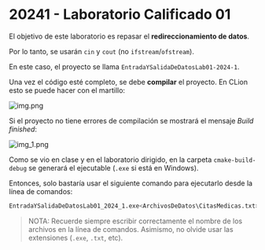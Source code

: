 # 20241 - Laboratorio Calificado 01

El objetivo de este laboratorio es repasar el **redireccionamiento de datos**.

Por lo tanto, se usarán `cin` y `cout` (no `ifstream`/`ofstream`).

En este caso, el proyecto se llama `EntradaYSalidaDeDatosLab01-2024-1`.

Una vez el código esté completo, se debe **compilar** el proyecto. En CLion esto se puede hacer con el martillo:

![img.png](img.png)

Si el proyecto no tiene errores de compilación se mostrará el mensaje *Build finished*:

![img_1.png](img_1.png)

Como se vio en clase y en el laboratorio dirigido, en la carpeta `cmake-build-debug` se generará el ejecutable (`.exe` si está en Windows).

Entonces, solo bastaría usar el siguiente comando para ejecutarlo desde la línea de comandos:

```bash
EntradaYSalidaDeDatosLab01_2024_1.exe<ArchivosDeDatos\CitasMedicas.txt>ArchivosDeReporte\Reporte.txt
```

> NOTA:
> Recuerde siempre escribir correctamente el nombre de los archivos en la línea de comandos. Asimismo, no olvide usar las extensiones (`.exe`, `.txt`, etc).
